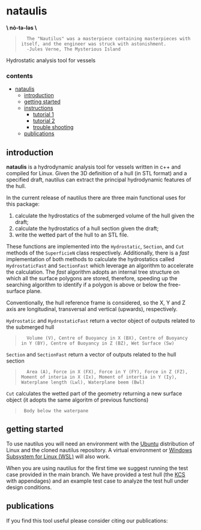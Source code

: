 # nataulis
**\\ nȯ-tə-ləs \\**

>       The "Nautilus" was a masterpiece containing masterpieces with itself, and the engineer was struck with astonishment.
>       -Jules Verne, The Mysterious Island

Hydrostatic analysis tool for vessels

### contents
- [nataulis](#nataulis)
  * [introduction](#introduction)
  * [getting started](#getting-started)
  * [instructions](#instructions)
    + [tutorial 1](#tutorial-1)
    + [tutorial 2](#tutorial-2)
    + [trouble shooting](#trouble-shooting)
  * [publications](#publications)

## introduction
**nataulis** is a hydrodynamic analysis tool for vessels written in c++ and compiled for Linux. Given the 3D definition of a hull (in STL format) and a specified draft, nautilus can extract the principal hydrodynamic features of the hull.

In the current release of nautilus there are three main functional uses for this package:

1. calculate the hydrostatics of the submerged volume of the hull given the draft;
2. calculate the hydrostatics of a hull section given the draft;
3. write the wetted part of the hull to an STL file.

These functions are implemented into the `Hydrostatic`, `Section`, and `Cut` methods of the `SuperficieN` class respectively.
Additionally, there is a *fast* implementation of both methods to calculate the hydrostatics called `HydrostaticFast` and `SectionFast` which leverage an algorithm to accelerate the calculation. The *fast* algorithm adopts an internal tree structure on which all the surface polygons are stored, therefore, speeding up the searching algorithm to identify if a polygon is above or below the free-surface plane.

Conventionally, the hull reference frame is considered, so the X, Y and Z axis are longitudinal, transversal and vertical (upwards), respectively. 

`Hydrostatic` and `HydrostaticFast` return a vector object of outputs related to the submerged hull

>       Volume (V), Centre of Buoyancy in X (BX), Centre of Buoyancy in Y (BY), Centre of Buoyancy in Z (BZ), Wet Surface (Sw)

`Section` and `SectionFast` return a vector of outputs related to the hull section

>       Area (A), Force in X (FX), Force in Y (FY), Force in Z (FZ), Moment of interia in X (Ix), Moment of intertia in Y (Iy), Waterplane length (Lwl), Waterplane beem (Bwl)

`Cut` calculates the wetted part of the geometry returning a new surface object (it adopts the same algoritm of previous functions)

>      Body below the waterpane

## getting started
To use nautilus you will need an environment with the <a href="https://ubuntu.com/" target="_blank">Ubuntu</a> distribution of Linux and the cloned nautilus repository. A virtual environment or <a href="https://ubuntu.com/tutorials/install-ubuntu-on-wsl2-on-windows-10#1-overview" target="_blank">Windows Subsystem for Linux (WSL)</a> will also work.

When you are using nautilus for the first time we suggest running the test case provided in the main branch. We have provided a test hull (the <a href="http://www.simman2008.dk/KCS/kcs_geometry.htm" target="_blank">KCS</a> with appendages) and an example test case to analyze the test hull under design conditions.

## publications
If you find this tool useful please consider citing our publications: 

        
